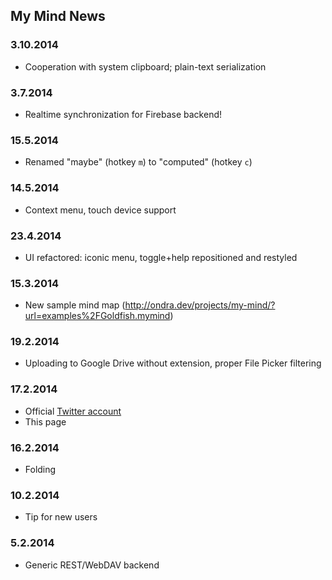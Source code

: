## My Mind News

### 3.10.2014
  - Cooperation with system clipboard; plain-text serialization

### 3.7.2014
  - Realtime synchronization for Firebase backend!

### 15.5.2014
  - Renamed "maybe" (hotkey `m`) to "computed" (hotkey `c`)

### 14.5.2014
  - Context menu, touch device support

### 23.4.2014
  - UI refactored: iconic menu, toggle+help repositioned and restyled

### 15.3.2014
  - New sample mind map (http://ondra.dev/projects/my-mind/?url=examples%2FGoldfish.mymind)

### 19.2.2014
  - Uploading to Google Drive without extension, proper File Picker filtering

### 17.2.2014
  - Official [Twitter account](https://twitter.com/my_mind_app)
  - This page

### 16.2.2014
  - Folding

### 10.2.2014
  - Tip for new users

### 5.2.2014
  - Generic REST/WebDAV backend

